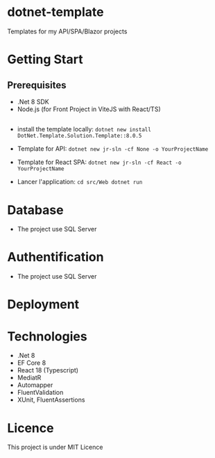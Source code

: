 # dotnet-template

Templates for my API/SPA/Blazor projects

# Getting Start

## Prerequisites

- .Net 8 SDK
- Node.js (for Front Project in ViteJS with React/TS)

## 

- install the template locally:
`dotnet new install DotNet.Template.Solution.Template::8.0.5`

- Template for API: 
`dotnet new jr-sln -cf None -o YourProjectName`

- Template for React SPA:
`dotnet new jr-sln -cf React -o YourProjectName`

- Lancer l'application:
`cd src/Web
dotnet run`

# Database
- The project use SQL Server 

# Authentification 
- The project use SQL Server 

# Deployment

# Technologies

- .Net 8
- EF Core 8
- React 18 (Typescript)
- MediatR
- Automapper
- FluentValidation
- XUnit, FluentAssertions 

# Licence
This project is under MIT Licence

